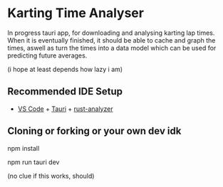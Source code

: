 # Karting Time Analyser

In progress tauri app, for downloading and analysing karting lap times. When it is eventually finished, it should be able to cache and graph the times, aswell as turn the times into a data model which can be used for predicting future averages.

(i hope at least depends how lazy i am)

## Recommended IDE Setup

- [VS Code](https://code.visualstudio.com/) + [Tauri](https://marketplace.visualstudio.com/items?itemName=tauri-apps.tauri-vscode) + [rust-analyzer](https://marketplace.visualstudio.com/items?itemName=rust-lang.rust-analyzer)

## Cloning or forking or your own dev idk

npm install

npm run tauri dev

(no clue if this works, should)
